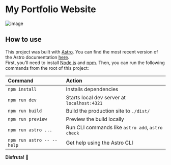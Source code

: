# My Portfolio Website

![image](https://github.com/notkingsley/kingsli.dev/assets/103395094/38e7cd21-0122-45e3-ad0f-4fa6f7f1c54e)

## How to use

This project was built with [Astro](https://astro.build). You can find the most recent version of the Astro documentation [here](https://docs.astro.build).  
First, you'll need to install [Node.js](https://nodejs.org) and [npm](https://npmjs.com). Then, you can run the following commands from the root of this project:


| Command                   | Action                                           |
| :------------------------ | :----------------------------------------------- |
| `npm install`             | Installs dependencies                            |
| `npm run dev`             | Starts local dev server at `localhost:4321`      |
| `npm run build`           | Build the production site to `./dist/`          |
| `npm run preview`         | Preview the build locally     |
| `npm run astro ...`       | Run CLI commands like `astro add`, `astro check` |
| `npm run astro -- --help` | Get help using the Astro CLI                     |

**Disfruta!** 🚀
